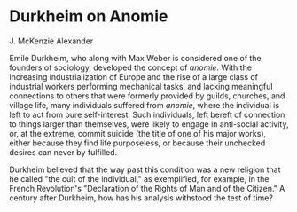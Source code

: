 # Durkheim on Anomie

J. McKenzie Alexander

Émile Durkheim, who along with Max Weber is considered one of the founders of
sociology, developed the concept of *anomie*. With the increasing
industrialization of Europe and the rise of a large class of industrial workers
performing mechanical tasks, and lacking meaningful connections to others that
were formerly provided by guilds, churches, and village life, many individuals
suffered from *anomie*, where the individual
is left to act from pure self-interest. Such individuals, left bereft of connection to
things larger than themselves, were likely to engage in anti-social activity,
or, at the extreme, commit suicide (the title of one of his major works),
either because they find life purposeless, or because their unchecked desires
can never by fulfilled.

Durkheim believed that the way past this condition was a new religion that he
called "the cult of the individual," as exemplified, for example, in the French
Revolution's "Declaration of the Rights of Man and of the Citizen." 
A century after Durkheim, how has his analysis withstood the test of time?
